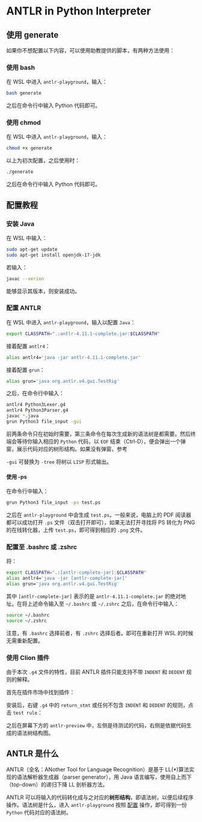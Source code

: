 # ANTLR in Python Interpreter

## 使用 generate

如果你不想配置以下内容，可以使用助教提供的脚本，有两种方法使用：

### 使用 bash

在 WSL 中进入 `antlr-playground`，输入：

```bash
bash generate
```

之后在命令行中输入 Python 代码即可。

### 使用 chmod

在 WSL 中进入 `antlr-playground`，输入：

```bash
chmod +x generate
```

以上为初次配置，之后使用时：

```bash
./generate
```

之后在命令行中输入 Python 代码即可。

## 配置教程

### 安装 Java

在 WSL 中输入：

```bash
sudo apt-get update
sudo apt-get install openjdk-17-jdk
```

若输入：

```bash
javac --verion
```

能够显示其版本，则安装成功。

### 配置 ANTLR

在 WSL 中进入 `antlr-playground`，输入以配置 `Java`：

```bash
export CLASSPATH=".:antlr-4.11.1-complete.jar:$CLASSPATH"
```

接着配置 `antlr4`：

```bash
alias antlr4='java -jar antlr-4.11.1-complete.jar'
```

接着配置 `grun`：

```bash
alias grun='java org.antlr.v4.gui.TestRig'
```

之后，在命令行中输入：

```bash
antlr4 Python3Lexer.g4
antlr4 Python3Parser.g4
javac *.java
grun Python3 file_input -gui
```

前两条命令只在初始时需要，第三条命令在每次生成新的语法树是都需要。然后终端会等待你输入相应的 `Python` 代码，以 `EOF` 结束（Ctrl-D），便会弹出一个弹窗，展示代码对应的树形结构。如果没有弹窗，参考[](#使用--ps)

`-gui` 可替换为 `-tree` 将树以 `LISP` 形式输出。

#### 使用 -ps

在命令行中输入：

```bash
grun Python3 file_input -ps test.ps
```

之后在 `antlr-playground` 中会生成 `test.ps`。一般来说，电脑上的 PDF 阅读器都可以成功打开 `.ps` 文件（双击打开即可），如果无法打开寻找将 PS 转化为 PNG 的在线转化器，上传 `test.ps`，即可得到相应的 `.png` 文件。

### 配置至 .bashrc 或 .zshrc

将：

```bash
export CLASSPATH=".:[antlr-complete-jar]:$CLASSPATH"
alias antlr4='java -jar [antlr-complete-jar]'
alias grun='java org.antlr.v4.gui.TestRig'
```

其中 `[antlr-complete-jar]` 表示的是 `antlr-4.11.1-complete.jar` 的绝对地址。在将上述命令输入至 `~/.bashrc` 或 `~/.zshrc` 之后，在命令行中输入：

```bash
source ~/.bashrc
source ~/.zshrc
```

注意，有 `.bashrc` 选择前者，有 `.zshrc` 选择后者。即可在重新打开 WSL 的时候无需重新配置。

### 使用 Clion 插件

由于本次 `.g4` 文件的特性，目前 ANTLR 插件只能支持不带 `INDENT` 和 `DEDENT` 规则的解释。

首先在插件市场中找到插件：

[](docs/plugin-market.png)

安装后，右键 `.g4` 中的 `return_stmt` 或任何不包含 `INDENT` 和 `DEDENT` 的规则，点击 `test rule`：

[](docs/right-click.png)

之后在屏幕下方的 `antlr-preview` 中，左侧是待测试的代码，右侧是依据代码生成的语法树结构图。

## ANTLR 是什么

ANTLR（全名：ANother Tool for Language Recognition）是基于 LL(\*)算法实现的语法解析器生成器（parser generator），用 Java 语言编写，使用自上而下（top-down）的递归下降 LL 剖析器方法。

ANTLR 可以将输入的代码转化成与之对应的**树形结构**，即语法树，以便后续程序操作。语法树是什么，进入 `antlr-playground` 按照 [配置](#antlr-配置) 操作，即可得到一份 `Python` 代码对应的语法树。
